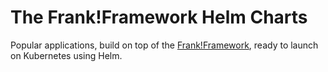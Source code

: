 # The Frank!Framework Helm Charts

Popular applications, build on top of the [Frank!Framework](https://frankframework.org), ready to launch on Kubernetes using Helm.
